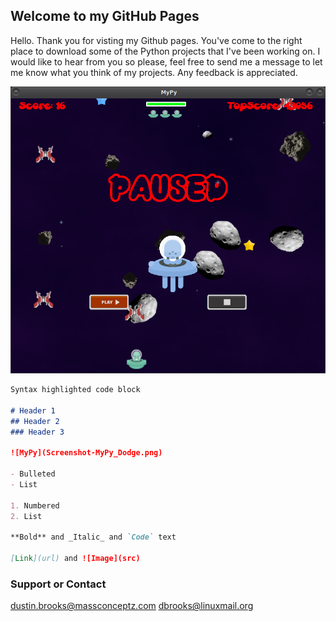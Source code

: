 ## Welcome to my GitHub Pages

Hello. Thank you for visting my Github pages. You've come to the right place to download some of the Python projects that I've been working on. I would like to hear from you so please, feel free to send me a message to let me know what you think of my projects.
Any feedback is appreciated.

![MyPy](Screenshot-MyPy_Dodge.png)

```markdown
Syntax highlighted code block

# Header 1
## Header 2
### Header 3

![MyPy](Screenshot-MyPy_Dodge.png)

- Bulleted
- List

1. Numbered
2. List

**Bold** and _Italic_ and `Code` text

[Link](url) and ![Image](src)
```

### Support or Contact
<dustin.brooks@massconceptz.com>
<dbrooks@linuxmail.org>
